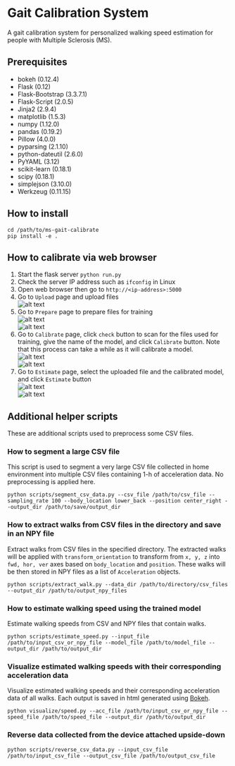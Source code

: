 # Gait Calibration System #
A gait calibration system for personalized walking speed estimation for people with Multiple Sclerosis (MS).


## Prerequisites ##
- bokeh (0.12.4)
- Flask (0.12)
- Flask-Bootstrap (3.3.7.1)
- Flask-Script (2.0.5)
- Jinja2 (2.9.4)
- matplotlib (1.5.3)
- numpy (1.12.0)
- pandas (0.19.2)
- Pillow (4.0.0)
- pyparsing (2.1.10)
- python-dateutil (2.6.0)
- PyYAML (3.12)
- scikit-learn (0.18.1)
- scipy (0.18.1)
- simplejson (3.10.0)
- Werkzeug (0.11.15)


## How to install ##
    cd /path/to/ms-gait-calibrate
    pip install -e .


## How to calibrate via web browser ##
1. Start the flask server `python run.py`
2. Check the server IP address such as `ifconfig` in Linux
3. Open web browser then go to `http://<ip-address>:5000`
4. Go to `Upload` page and upload files  
   ![alt text](img/upload.png)
5. Go to `Prepare` page to prepare files for training  
    ![alt text](img/prepare_1.png)  
    ![alt text](img/prepare_2.png)
6. Go to `Calibrate` page, click `check` button to scan for the files used for training, give the name of the model, and click `Calibrate` button. Note that this process can take a while as it will calibrate a model.  
    ![alt text](img/calibrate_1.png)  
    ![alt text](img/calibrate_2.png)
7. Go to `Estimate` page, select the uploaded file and the calibrated model, and click `Estimate` button  
    ![alt text](img/estimate_1.png)  
    ![alt text](img/estimate_2.png)


## Additional helper scripts ##
These are additional scripts used to preprocess some CSV files.

### How to segment a large CSV file ###
This script is used to segment a very large CSV file collected in home environment into multiple CSV files containing 1-h of acceleration data. No preprocessing is applied here. 

    python scripts/segment_csv_data.py --csv_file /path/to/csv_file --sampling_rate 100 --body_location lower_back --position center_right --output_dir /path/to/save/output_dir


### How to extract walks from CSV files in the directory and save in an NPY file ###
Extract walks from CSV files in the specified directory. The extracted walks will be applied with `transform_orientation` to transform from `x, y, z` into `fwd, hor, ver` axes based on `body_location` and `position`. These walks will be then stored in NPY files as a list of `Acceleration` objects.

    python scripts/extract_walk.py --data_dir /path/to/directory/csv_files --output_dir /path/to/output_npy_files


### How to estimate walking speed using the trained model ###
Estimate walking speeds from CSV and NPY files that contain walks.

    python scripts/estimate_speed.py --input_file /path/to/input_csv_or_npy_file --model_file /path/to/model_file --output_dir /path/to/output_dir


### Visualize estimated walking speeds with their corresponding acceleration data ###
Visualize estimated walking speeds and their corresponding acceleration data of all walks. Each output is saved in html generated using [Bokeh](http://bokeh.pydata.org/en/latest/index.html "Bokeh").

    python visualize/speed.py --acc_file /path/to/input_csv_or_npy_file --speed_file /path/to/speed_file --output_dir /path/to/output_dir


### Reverse data collected from the device attached upside-down ###
    python scripts/reverse_csv_data.py --input_csv_file /path/to/input_csv_file --output_csv_file /path/to/output_csv_file
